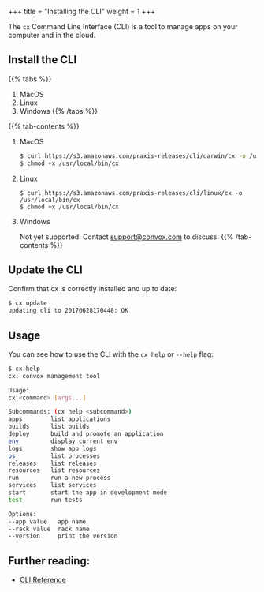 +++
title = "Installing the CLI"
weight = 1
+++

The `cx` Command Line Interface (CLI) is a tool to manage apps on your computer and in the cloud.

## Install the CLI

{{% tabs %}}
1. MacOS
2. Linux
3. Windows
{{% /tabs %}}

{{% tab-contents %}}
1. MacOS

    ```bash
    $ curl https://s3.amazonaws.com/praxis-releases/cli/darwin/cx -o /usr/local/bin/cx
    $ chmod +x /usr/local/bin/cx
    ```

2. Linux

    ```
    $ curl https://s3.amazonaws.com/praxis-releases/cli/linux/cx -o /usr/local/bin/cx
    $ chmod +x /usr/local/bin/cx
    ```

3. Windows

    Not yet supported. Contact support@convox.com to discuss.
{{% /tab-contents %}}

## Update the CLI

Confirm that cx is correctly installed and up to date:

```bash
$ cx update
updating cli to 20170628170448: OK
```

## Usage

You can see how to use the CLI with the `cx help` or `--help` flag:

```bash
$ cx help
cx: convox management tool

Usage:
cx <command> [args...]

Subcommands: (cx help <subcommand>)
apps        list applications
builds      list builds
deploy      build and promote an application
env         display current env
logs        show app logs
ps          list processes
releases    list releases
resources   list resources
run         run a new process
services    list services
start       start the app in development mode
test        run tests

Options:
--app value   app name
--rack value  rack name
--version     print the version
```

## Further reading:

* [CLI Reference](/cli/)
